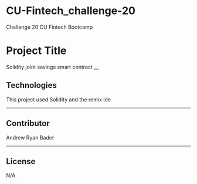 # CU-Fintech_challenge-20
Challenge 20 CU Fintech Bootcamp

# Project Title
Solidity joint savings smart contract
__

## Technologies

This project used Solidity and the remix ide
___

## Contributor

Andrew Ryan Bader

---

## License

N/A
